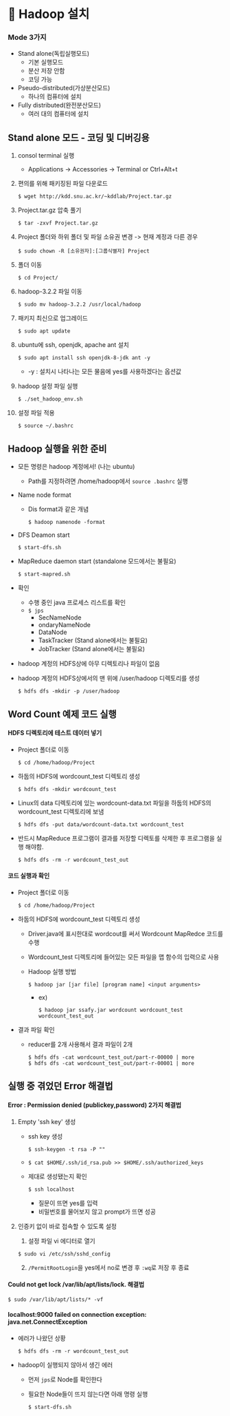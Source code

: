 # :herb: Hadoop 설치

### Mode 3가지

- Stand alone(독립실행모드) 
  - 기본 실행모드
  - 분산 저장 안함
  - 코딩 가능
- Pseudo-distributed(가상분산모드)
  - 하나의 컴퓨터에 설치
- Fully distributed(완전분산모드)
  - 여러 대의 컴퓨터에 설치



## Stand alone 모드 - 코딩 및 디버깅용

1. consol terminal 실행

   - Applications -> Accessories -> Terminal or Ctrl+Alt+t
   
2. 편의를 위해 패키징된 파일 다운로드

   ```
   $ wget http://kdd.snu.ac.kr/~kddlab/Project.tar.gz
   ```

3. Project.tar.gz 압축 풀기

   ```
   $ tar -zxvf Project.tar.gz
   ```

4. Project 폴더와 하위 폴더 및 파일 소유권 변경 -> 현재 계정과 다른 경우

   ```
   $ sudo chown -R [소유권자]:[그룹식별자] Project
   ```

5. 폴더 이동

   ```
   $ cd Project/
   ```

   

6. hadoop-3.2.2 파일 이동

   ```
   $ sudo mv hadoop-3.2.2 /usr/local/hadoop
   ```

   

7. 패키지 최신으로 업그레이드

   ```
   $ sudo apt update
   ```

   

8. ubuntu에 ssh, openjdk, apache ant 설치

   ```
   $ sudo apt install ssh openjdk-8-jdk ant -y
   ```

   - -y : 설치시 나타나는 모든 물음에 yes를 사용하겠다는 옵션값

   

9. hadoop 설정 파일 실행

   ```
   $ ./set_hadoop_env.sh
   ```

   

10. 설정 파일 적용

    ```
    $ source ~/.bashrc
    ```

    



## Hadoop 실행을 위한 준비

- 모든 명령은 hadoop 계정에서! (나는 ubuntu)

  - Path를 지정하려면 /home/hadoop에서 `source .bashrc` 실행

- Name node format

  - Dis format과 같은 개념

    ```
    $ hadoop namenode -format
    ```

- DFS Deamon start

  ```
  $ start-dfs.sh
  ```

- MapReduce daemon start (standalone 모드에서는 불필요)

  ```
  $ start-mapred.sh
  ```

- 확인

  - 수행 중인 java 프로세스 리스트를 확인
  - `$ jps`
    - SecNameNode
    - ondaryNameNode
    - DataNode
    - TaskTracker (Stand alone에서는 불필요)
    - JobTracker (Stand alone에서는 불필요)

- hadoop 계정의 HDFS상에 아무 디렉토리나 파일이 없음

- hadoop 계정의 HDFS상에서의 맨 위에 /user/hadoop 디렉토리를 생성

  ```
  $ hdfs dfs -mkdir -p /user/hadoop
  ```






## Word Count 예제 코드 실행

#### HDFS 디렉토리에 테스트 데이터 넣기

- Project 폴더로 이동

  ```
  $ cd /home/hadoop/Project
  ```

- 하둡의 HDFS에 wordcount_test 디렉토리 생성

  ```
  $ hdfs dfs -mkdir wordcount_test
  ```

- Linux의 data 디렉토리에 있는 wordcount-data.txt 파일을 하둡의 HDFS의 wordcount_test 디렉토리에 보냄

  ```
  $ hdfs dfs -put data/wordcount-data.txt wordcount_test
  ```

- 반드시 MapReduce 프로그램이 결과를 저장할 디렉토를 삭제한 후 프로그램을 실행 해야함.

  ```
  $ hdfs dfs -rm -r wordcount_test_out
  ```

  

#### 코드 실행과 확인

- Project 폴더로 이동

  ```
  $ cd /home/hadoop/Project
  ```

- 하둡의 HDFS에 wordcount_test 디렉토리 생성

  - Driver.java에 표시한대로 wordcout를 써서 Wordcount MapRedce 코드를 수행

  - Wordcount_test 디렉토리에 들어있는 모든 파일을 맵 함수의 입력으로 사용

  - Hadoop 실행 방법

    ``` 
    $ hadoop jar [jar file] [program name] <input arguments>
    ```

    - ex)

      ```
      $ hadoop jar ssafy.jar wordcount wordcount_test wordcount_test_out
      ```

- 결과 파일 확인

  - reducer를 2개 사용해서 결과 파일이 2개

    ```
    $ hdfs dfs -cat wordcount_test_out/part-r-00000 | more
    $ hdfs dfs -cat wordcount_test_out/part-r-00001 | more
    ```





## 실행 중 겪었던 Error 해결법

#### Error : Permission denied (publickey,password) 2가지 해결법

1. Empty 'ssh key' 생성

   - ssh key 생성

     ```
     $ ssh-keygen -t rsa -P ""
     ```

   - ```
     $ cat $HOME/.ssh/id_rsa.pub >> $HOME/.ssh/authorized_keys 
     ```

   - 제대로 생성됐는지 확인

     ```
     $ ssh localhost
     ```

     - 질문이 뜨면 yes를 입력
     - 비밀번호를 물어보지 않고 prompt가 뜨면 성공



2. 인증키 없이 바로 접속할 수 있도록 설정
   1.   설정 파일 vi 에디터로 열기

   ```
   $ sudo vi /etc/ssh/sshd_config
   ```

   2. `/PermitRootLogin`을 yes에서 no로 변경 후 `:wq`로 저장 후 종료





#### Could not get lock /var/lib/apt/lists/lock. 해결법

```
$ sudo /var/lib/apt/lists/* -vf
```





#### localhost:9000 failed on connection exception: java.net.ConnectException

- 에러가 나왔던 상황

  ```
  $ hdfs dfs -rm -r wordcount_test_out
  ```

- hadoop이 실행되지 않아서 생긴 에러

  - 먼저 `jps`로 Node를 확인한다

  - 필요한 Node들이 뜨지 않는다면 아래 명령 실행

    ```
    $ start-dfs.sh
    ```

    
